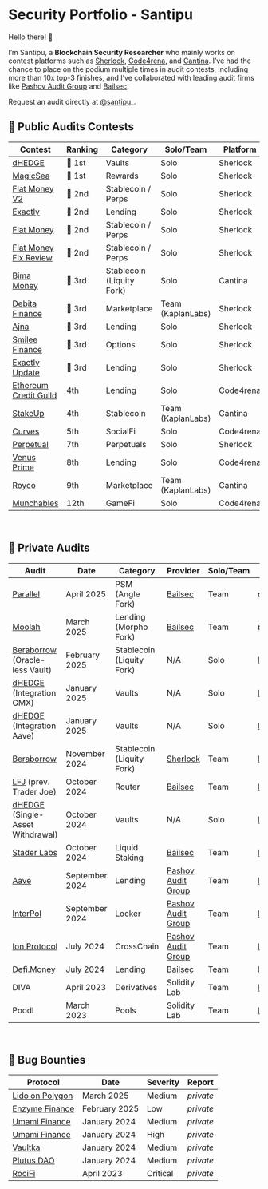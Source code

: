# Security Portfolio - Santipu

Hello there! 🙌

I’m Santipu, a **Blockchain Security Researcher** who mainly works on contest platforms such as [Sherlock](https://www.sherlock.xyz/), [Code4rena](https://code4rena.com/), and [Cantina](https://cantina.xyz/). I’ve had the chance to place on the podium multiple times in audit contests, including more than 10x top-3 finishes, and I’ve collaborated with leading audit firms like [Pashov Audit Group](https://www.pashov.net/) and [Bailsec](https://bailsec.io/).

Request an audit directly at [@santipu_](https://x.com/santipu_).

## 🔎 Public Audits Contests

| Contest                | Ranking | Category  | Solo/Team       | Platform       | Report  |
|------------------------|---------|---------------|--------|--------|---------|
|  [dHEDGE](https://audits.sherlock.xyz/contests/288)            | 🥇 1st     | Vaults  |Solo| Sherlock       |  _private_   |
|  [MagicSea](https://audits.sherlock.xyz/contests/437)            | 🥇 1st     | Rewards |Solo | Sherlock       |  [link](https://github.com/sherlock-audit/2024-06-magicsea-judging/issues)       |
|  [Flat Money V2](https://audits.sherlock.xyz/contests/620)            | 🥈 2nd     | Stablecoin / Perps |Solo | Sherlock       |  _private_              |
|  [Exactly](https://audits.sherlock.xyz/contests/247)            | 🥈 2nd      | Lending  |Solo| Sherlock       |  [link](https://github.com/sherlock-audit/2024-04-interest-rate-model-judging/issues)              |
|  [Flat Money](https://audits.sherlock.xyz/contests/132)            | 🥈 2nd     | Stablecoin / Perps |Solo | Sherlock       |  [link](https://github.com/sherlock-audit/2023-12-flatmoney-judging/issues)               |
|  [Flat Money Fix Review](https://audits.sherlock.xyz/contests/287)            | 🥈 2nd   | Stablecoin / Perps  |Solo  | Sherlock       |  [link](https://github.com/sherlock-audit/2024-03-flat-money-fix-review-contest-judging/issues)              |
|  [Bima Money](https://cantina.xyz/competitions/44d68da7-3cf4-4cec-a3f8-f0917062dac6)                  | 🥉 3rd   |  Stablecoin (Liquity Fork) | Solo       | Cantina      |[link](https://cantina.xyz/competitions/44d68da7-3cf4-4cec-a3f8-f0917062dac6)   |
|  [Debita Finance](https://audits.sherlock.xyz/contests/627)                  | 🥉 3rd   | Marketplace|Team (KaplanLabs)   | Sherlock       |  [link](https://audits.sherlock.xyz/contests/627/report)        |
|  [Ajna](https://audits.sherlock.xyz/contests/114)                  | 🥉 3rd     | Lending  |Solo | Sherlock       |  [link](https://github.com/sherlock-audit/2023-09-ajna-judging/issues)        |
|  [Smilee Finance](https://audits.sherlock.xyz/contests/180)            | 🥉 3rd     | Options|Solo   | Sherlock       |  [link](https://github.com/sherlock-audit/2024-02-smilee-finance-judging/issues)              |
|  [Exactly Update](https://audits.sherlock.xyz/contests/396)            | 🥉 3rd     | Lending |Solo  | Sherlock       |  [link](https://github.com/sherlock-audit/2024-07-exactly-stacking-contracts-judging/issues)              |
|  [Ethereum Credit Guild](https://code4rena.com/audits/2023-12-ethereum-credit-guild) | 4th     | Lending|Solo  | Code4rena      |  [link](https://code4rena.com/reports/2023-12-ethereumcreditguild)              |
|  [StakeUp](https://cantina.xyz/competitions/61087007-c7e9-4c4e-9d90-4e118933fecf) | 4th     | Stablecoin |Team (KaplanLabs)| Cantina      |  [link](https://cantina.xyz/competitions/61087007-c7e9-4c4e-9d90-4e118933fecf)              |
|  [Curves](https://code4rena.com/audits/2024-01-curves#top)                | 5th     | SocialFi|Solo   | Code4rena      |  [link](https://code4rena.com/reports/2024-01-curves)                  |
|  [Perpetual](https://audits.sherlock.xyz/contests/219)            | 7th     | Perpetuals |Solo  | Sherlock       |  [link](https://github.com/sherlock-audit/2024-02-perpetual-judging/issues)              |
|  [Venus Prime](https://code4rena.com/audits/2023-09-venus-prime)           | 8th     | Lending|Solo   | Code4rena      |  [link](https://code4rena.com/reports/2023-09-venus)       |
|  [Royco](https://cantina.xyz/competitions/fadb5a8f-e39c-4a6b-89f6-a03858bb8602)           | 9th     | Marketplace |Team (KaplanLabs) | Cantina      |  [link](https://cantina.xyz/competitions/fadb5a8f-e39c-4a6b-89f6-a03858bb8602)       |
|  [Munchables](https://code4rena.com/audits/2024-07-munchables)           | 12th     | GameFi |Solo  | Code4rena      |  [link](https://code4rena.com/reports/2024-07-munchables)       |

<br>

## 🥊 Private Audits

|    Audit     |    Date    | Category  | Provider      | Solo/Team |  Report  |
|----------|--------------|------|---------|----|-----|
| [Parallel](https://github.com/santipu03) |  April 2025  | PSM (Angle Fork) | [Bailsec](https://bailsec.io/)      | Team |  _pending_             |
| [Moolah](https://github.com/santipu03) |  March 2025  | Lending (Morpho Fork) | [Bailsec](https://bailsec.io/)      | Team |  _pending_             |
| [Beraborrow](https://www.beraborrow.com/) (Oracle-less Vault) |  February 2025  | Stablecoin (Liquity Fork) | N/A      | Solo |  [link](https://github.com/santipu03/santipu03/blob/main/private-audits/Beraborrow_Oracleless.md)            |
| [dHEDGE](https://dhedge.org/) (Integration GMX) |  January 2025  | Vaults | N/A      | Solo |  [link](https://github.com/santipu03/santipu03/blob/main/private-audits/dHEDGE_GMX.md)            |
| [dHEDGE](https://dhedge.org/) (Integration Aave) |  January 2025  | Vaults | N/A      | Solo |   [link](https://github.com/santipu03/santipu03/blob/main/private-audits/dHEDGE_Aave.md)            |
| [Beraborrow](https://www.beraborrow.com/) |  November 2024  | Stablecoin (Liquity Fork) | [Sherlock](https://www.sherlock.xyz/)      | Team |  [link](https://github.com/santipu03/santipu03/blob/main/private-audits/Beraborrow_Report.pdf)             |
| [LFJ](https://lfj.gg/avalanche) (prev. Trader Joe) |  October 2024  | Router | [Bailsec](https://bailsec.io/)      | Team |  [link](https://github.com/santipu03/santipu03/blob/main/private-audits/Bailsec_LFJ_Report.pdf)             |
| [dHEDGE](https://dhedge.org/) (Single-Asset Withdrawal) |  October 2024  | Vaults | N/A      | Solo |  [link](https://github.com/santipu03/santipu03/blob/main/private-audits/dHEDGE_SAW.md)             |
| [Stader Labs](https://www.staderlabs.com/) |  October 2024  | Liquid Staking | [Bailsec](https://bailsec.io/)      | Team |  [link](https://github.com/santipu03/santipu03/blob/main/private-audits/Bailsec_Stader_Report.pdf)             |
| [Aave](https://aave.com/) |  September 2024  | Lending | [Pashov Audit Group](https://www.pashov.net/)      | Team | [link](https://github.com/santipu03/santipu03/blob/main/private-audits/Pashov_Aave_Report.pdf)             |
| [InterPol](https://app.notinterpol.com/) |  September 2024 | Locker | [Pashov Audit Group](https://www.pashov.net/)      | Team | [link](https://github.com/santipu03/santipu03/blob/main/private-audits/Pashov_Interpol_Report.pdf)               |
| [Ion Protocol](https://ionprotocol.io/) |  July 2024 | CrossChain  | [Pashov Audit Group](https://www.pashov.net/)      | Team | [link](https://github.com/santipu03/santipu03/blob/main/private-audits/Pashov_Ion_Report.pdf)               |
|  [Defi.Money](https://defi.money/)  |  July 2024  | Lending | [Bailsec](https://bailsec.io/)      |Team |  [link](https://github.com/santipu03/santipu03/blob/main/private-audits/Bailsec_defiMoney_Report.pdf)                  |
|    DIVA      |  April 2023 | Derivatives | Solidity Lab  | Team | [link](https://github.com/santipu03/santipu03/blob/main/private-audits/SolidityLab_Diva.md)        |
|    Poodl     |  March 2023 |  Pools | Solidity Lab  | Team| [link](https://github.com/santipu03/santipu03/blob/main/private-audits/SolidityLab_Poodl.md)       |


<br>

## 🐞 Bug Bounties

| Protocol               | Date          | Severity    |  Report  |
|------------------------|---------------|-------------|---------|
|  [Lido on Polygon](https://polygon.lido.fi/)    | March 2025  | Medium  | _private_         |
|  [Enzyme Finance](https://enzyme.finance/)    | February 2025  | Low  | _private_         |
|  [Umami Finance](https://defillama.com/protocol/umami-finance)    | January 2024  | Medium  | _private_         |
|  [Umami Finance](https://defillama.com/protocol/umami-finance)    | January 2024  | High  | _private_         |
|  [Vaultka](https://defillama.com/protocol/vaultka)                | January 2024  | Medium |_private_         |
|  [Plutus DAO](https://defillama.com/protocol/plutusdao)           | January 2024  | Medium |_private_         |
|  [RociFi](https://defillama.com/protocol/rocifi)                  | April 2023    | Critical      | _private_     |



